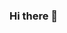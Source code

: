 ### Hi there 👋

<!--
**sjy537/sjy537** is a ✨ _special_ ✨ repository because its `README.md` (this file) appears on your GitHub profile.

Here are some ideas to get you started:

- 🔭 I’m currently pursuing masters is Applied Computer Science
- 🌱 I’m currently learning Advanced OOPS and Web Application Programming
- 📫 How to reach me: imsanjay537@gmail.com
-->
